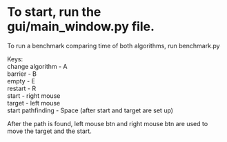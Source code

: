 # To start, run the gui/main_window.py file.

To run a benchmark comparing time of both algorithms, run benchmark.py


Keys:\
change algorithm - A\
barrier - B\
empty - E\
restart - R\
start - right mouse\
target - left mouse\
start pathfinding - Space (after start and target are set up)

After the path is found, left mouse btn and right mouse btn are used to move the target and the start.
